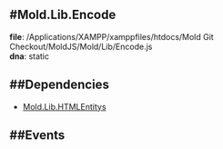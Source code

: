 
#Mold.Lib.Encode
---------------------------------------

__file__: /Applications/XAMPP/xamppfiles/htdocs/Mold Git Checkout/MoldJS/Mold/Lib/Encode.js  
__dna__: static  


	






##Dependencies
--------------

* [Mold.Lib.HTMLEntitys](../../Mold/Lib/HTMLEntitys.md) 


##Events
--------------






 

 


 



		
